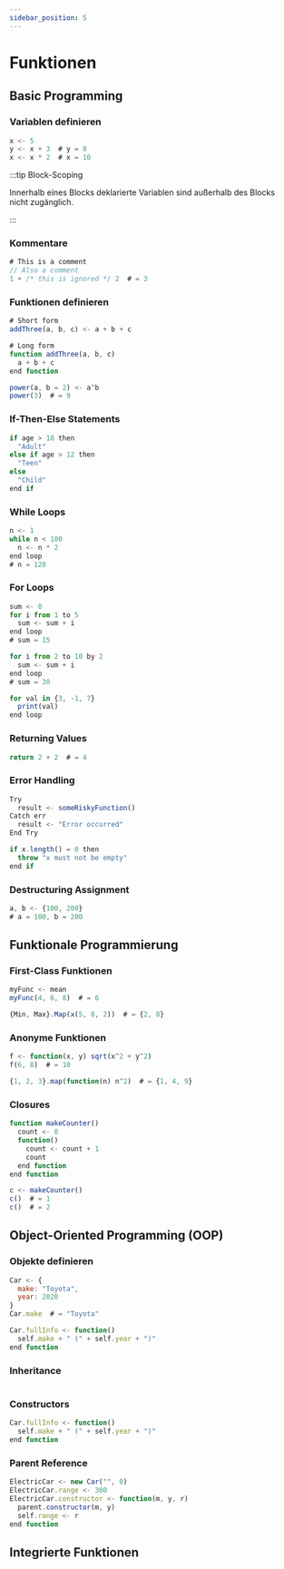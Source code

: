 ```yaml
---
sidebar_position: 5
---
```


# Funktionen

## Basic Programming

### Variablen definieren

```jsx title="Verwende den Operator <-, um Werte zuzuweisen:"
x <- 5
y <- x + 3  # y = 8
x <- x * 2  # x = 10
```
:::tip Block-Scoping

Innerhalb eines Blocks deklarierte Variablen sind außerhalb des Blocks nicht zugänglich.

:::

### Kommentare
```jsx title="Verwende Kommentare, um den Code lesbarer zu machen. Diese werden bei der Ausführung ignoriert:"
# This is a comment 
// Also a comment
1 + /* this is ignored */ 2  # = 3
```
### Funktionen definieren
```jsx title="Definiere Funktionen in Kurz- oder Langform:"
# Short form
addThree(a, b, c) <- a + b + c

# Long form
function addThree(a, b, c)
  a + b + c
end function
```

```jsx title="Default values:"
power(a, b = 2) <- a^b
power(3)  # = 9
```
### If-Then-Else Statements
```jsx title="Nutze konditionale Logik:"
if age > 18 then
  "Adult"
else if age > 12 then
  "Teen"
else
  "Child"
end if
```
### While Loops
```jsx title="Code wiederholen, solange eine Bedingung erfüllt ist:"
n <- 1
while n < 100
  n <- n * 2
end loop
# n = 128
```
### For Loops
```jsx title="Der Code wird in einer festgelegte Anzahl ausgeführt:"
sum <- 0
for i from 1 to 5
  sum <- sum + i
end loop
# sum = 15
```
```jsx title="Mit benutzerdefinierten Schritten:"
for i from 2 to 10 by 2
  sum <- sum + i
end loop
# sum = 30
```
```jsx title="For-in loop:"
for val in {3, -1, 7}
  print(val)
end loop
```
### Returning Values
```jsx title="Der letzte Ausdruck in einem Block wird zurückgegeben, sofern „return“ nicht explizit verwendet wird:"
return 2 + 2  # = 4
```
### Error Handling
```jsx title="Verwende Try-Catch, um Fehler sicher zu behandeln:"
Try
  result <- someRiskyFunction()
Catch err
  result <- "Error occurred"
End Try
```
```jsx title="Benutzerdefinierte Fehler auslösen:"
if x.length() = 0 then
  throw "x must not be empty"
end if
```
### Destructuring Assignment
```jsx title="Schnelles Zuweisen von Elementen aus einem Vektor:"
a, b <- {100, 200}
# a = 100, b = 200
```
## Funktionale Programmierung

### First-Class Funktionen
```jsx title="Weise Variablen Funktionen zu:"
myFunc <- mean
myFunc(4, 6, 8)  # = 6
```
```jsx title="Nutze die Map-Funktion mit einem Funktionsvektor, um bestimmte Werte aus einem Datensatz zu erhalten:"
{Min, Max}.Map(x(5, 8, 2))  # = {2, 8}
```
### Anonyme Funktionen
```jsx title="Definiere Funktionen ohne Namen:"
f <- function(x, y) sqrt(x^2 + y^2)
f(6, 8)  # = 10
```
```jsx title="Hilfreich bei Funktionen wie Map() und Filter():"
{1, 2, 3}.map(function(n) n^2)  # = {1, 4, 9}
```
### Closures
```jsx title="Hilfreich bei Funktionen wie Map() und Filter():"
function makeCounter()
  count <- 0
  function()
    count <- count + 1
    count
  end function
end function

c <- makeCounter()
c()  # = 1
c()  # = 2
```
## Object-Oriented Programming (OOP)

### Objekte definieren
```jsx title="Objekte sind benannte Vektoren:"
Car <- {
  make: "Toyota",
  year: 2020
}
Car.make  # = "Toyota"
```
```jsx title="Füge Verhaltensregeln den Funktionen hinzu:"
Car.fullInfo <- function()
  self.make + " (" + self.year + ")"
end function
```
### Inheritance
```jsx title=""

```
### Constructors
```jsx title="Füge Verhaltensregeln den Funktionen hinzu:"
Car.fullInfo <- function()
  self.make + " (" + self.year + ")"
end function
```
### Parent Reference
```jsx title="Use parent to call a parent’s function:"
ElectricCar <- new Car("", 0)
ElectricCar.range <- 300
ElectricCar.constructor <- function(m, y, r)
  parent.constructor(m, y)
  self.range <- r
end function
```
## Integrierte Funktionen 
